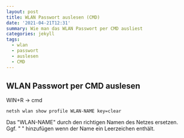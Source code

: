 ```yaml
---
layout: post
title: WLAN Passwort auslesen (CMD)
date: '2021-04-21T12:31'
summary: Wie man das WLAN Passwort per CMD ausliest
categories: jekyll
tags:
  - wlan
  - passwort
  - auslesen
  - CMD
---
```


## WLAN Passwort per CMD auslesen

WIN+R -> cmd
```
netsh wlan show profile WLAN-NAME key=clear
```
Das "WLAN-NAME" durch den richtigen Namen des Netzes ersetzen.<br>
Ggf. " " hinzufügen wenn der Name ein Leerzeichen enthält.

